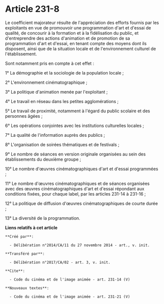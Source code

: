 # Article 231-8

Le coefficient majorateur résulte de l'appréciation des efforts fournis par les exploitants en vue de promouvoir une
programmation d'art et d'essai de qualité, de concourir à la formation et à la fidélisation du public, et d'entreprendre des
actions d'animation et de promotion de sa programmation d'art et d'essai, en tenant compte des moyens dont ils disposent,
ainsi que de la situation locale et de l'environnement culturel de l'établissement. 

Sont notamment pris en compte à cet effet : 

1° La démographie et la sociologie de la population locale ; 

2° L'environnement cinématographique ; 

3° La politique d'animation menée par l'exploitant ; 

4° Le travail en réseau dans les petites agglomérations ; 

5° Le travail de proximité, notamment à l'égard du public scolaire et des personnes âgées ; 

6° Les opérations conjointes avec les institutions culturelles locales ; 

7° La qualité de l'information auprès des publics ; 

8° L'organisation de soirées thématiques et de festivals ; 

9° Le nombre de séances en version originale organisées au sein des établissements du deuxième groupe ; 

10° Le nombre d'œuvres cinématographiques d'art et d'essai programmées ; 

11° Le nombre d'œuvres cinématographiques et de séances organisées avec des œuvres cinématographiques d'art et d'essai
répondant aux conditions fixées, pour chaque label, par les articles 231-14 à 231-16 ; 

12° La politique de diffusion d'œuvres cinématographiques de courte durée ; 

13° La diversité de la programmation.

**Liens relatifs à cet article**

	**Créé par**:

	  - Délibération n°2014/CA/11 du 27 novembre 2014 - art., v. init.

	**Transféré par**:

	  - Délibération n°2017/CA/02 - art. 3, v. init.

	**Cite**:

	  - Code du cinéma et de l'image animée - art. 231-14 (V)

	**Nouveaux textes**:

	  - Code du cinéma et de l'image animée - art. 231-21 (V)
